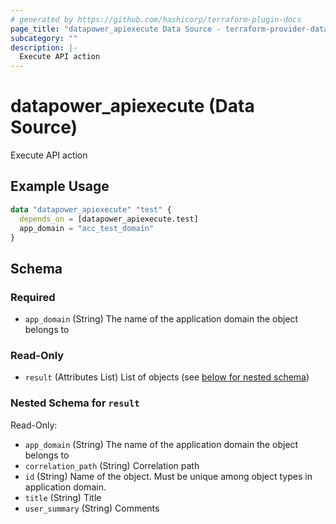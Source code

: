 ```yaml
---
# generated by https://github.com/hashicorp/terraform-plugin-docs
page_title: "datapower_apiexecute Data Source - terraform-provider-datapower"
subcategory: ""
description: |-
  Execute API action
---
```


# datapower_apiexecute (Data Source)

Execute API action

## Example Usage

```terraform
data "datapower_apiexecute" "test" {
  depends_on = [datapower_apiexecute.test]
  app_domain = "acc_test_domain"
}
```

<!-- schema generated by tfplugindocs -->
## Schema

### Required

- `app_domain` (String) The name of the application domain the object belongs to

### Read-Only

- `result` (Attributes List) List of objects (see [below for nested schema](#nestedatt--result))

<a id="nestedatt--result"></a>
### Nested Schema for `result`

Read-Only:

- `app_domain` (String) The name of the application domain the object belongs to
- `correlation_path` (String) Correlation path
- `id` (String) Name of the object. Must be unique among object types in application domain.
- `title` (String) Title
- `user_summary` (String) Comments
